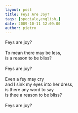 ```yaml
---
layout: post
title: Feys Are Joy?
tags: [speciale,english,]
date: 2009-10-11 12:09:00
author: pietro
---
```

Feys are joy?<br/><br/>To mean there may be less,<br/>is a reason to be bliss?<br/><br/>Feys are joy?<br/><br/>Even a fey may cry<br/>and I sink my eyes into her dress,<br/>is there any word to say<br/>is thee a reason to be bliss?<br/><br/>Feys are joy?
